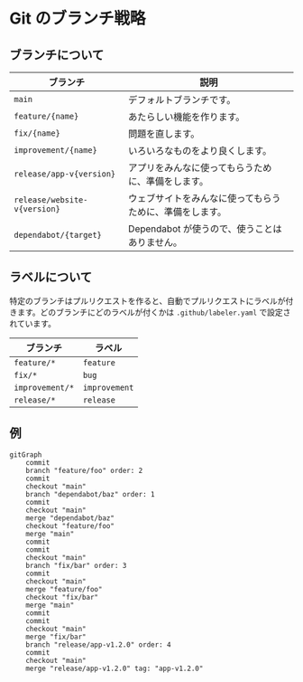 # Git のブランチ戦略

## ブランチについて

| ブランチ | 説明 |
| - | - |
| `main` | デフォルトブランチです。 |
| `feature/{name}` | あたらしい機能を作ります。 |
| `fix/{name}` | 問題を直します。 |
| `improvement/{name}` | いろいろなものをより良くします。 |
| `release/app-v{version}` | アプリをみんなに使ってもらうために、準備をします。 |
| `release/website-v{version}` | ウェブサイトをみんなに使ってもらうために、準備をします。 |
| `dependabot/{target}` | Dependabot が使うので、使うことはありません。 |

## ラベルについて

特定のブランチはプルリクエストを作ると、自動でプルリクエストにラベルが付きます。どのブランチにどのラベルが付くかは `.github/labeler.yaml` で設定されています。

| ブランチ | ラベル |
| - | - |
| `feature/*` | `feature` |
| `fix/*` | `bug` |
| `improvement/*` | `improvement` |
| `release/*` | `release` |

## 例

```mermaid
gitGraph
    commit
    branch "feature/foo" order: 2
    commit
    checkout "main"
    branch "dependabot/baz" order: 1
    commit
    checkout "main"
    merge "dependabot/baz"
    checkout "feature/foo"
    merge "main"
    commit
    commit
    checkout "main"
    branch "fix/bar" order: 3
    commit
    checkout "main"
    merge "feature/foo"
    checkout "fix/bar"
    merge "main"
    commit
    commit
    checkout "main"
    merge "fix/bar"
    branch "release/app-v1.2.0" order: 4
    commit
    checkout "main"
    merge "release/app-v1.2.0" tag: "app-v1.2.0"
```
